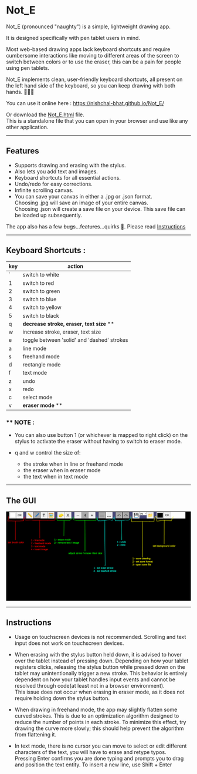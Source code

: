 # Not_E

Not_E (pronounced "naughty") is a simple, lightweight drawing app.

It is designed specifically with pen tablet users in mind.

Most web-based drawing apps lack keyboard shortcuts and require cumbersome interactions like moving to different areas of the screen to switch between colors or to use the eraser, this can be a pain for people using pen tablets.

Not_E implements clean, user-friendly keyboard shortcuts, all present on the left hand side of the keyboard, so you can keep drawing with both hands. 🫲😁🫱

You can use it online here : https://nishchal-bhat.github.io/Not_E/

Or download the [Not_E.html](./Not_E.html) file.<br>
This is a standalone file that you can open in your browser and use like any other application.

---
## Features
- Supports drawing and erasing with the stylus.
- Also lets you add text and images.
- Keyboard shortcuts for all essential actions.
- Undo/redo for easy corrections.
- Infinite scrolling canvas.
- You can save your canvas in either a .jpg or .json format. <br>
Choosing .jpg will save an image of your entire canvas.<br>
Choosing .json will create a save file on your device. This save file can be loaded up subsequently.

The app also has a few ~~bugs~~...~~features~~...quirks 🤭. Please read [Instructions](https://github.com/Nishchal-Bhat/Not_E?tab=readme-ov-file#instructions)

---
## Keyboard Shortcuts : 
|key|action|
|-|-|
|`|switch to white|
|1|switch to red|
|2|switch to green|
|3|switch to blue|
|4|switch to yellow|
|5|switch to black|
|q|__decrease stroke, eraser, text size__ **|
|w|increase stroke, eraser, text size|
|e|toggle between 'solid' and 'dashed' strokes|
|a|line mode|
|s|freehand mode|
|d|rectangle mode|
|f|text mode|
|z|undo|
|x|redo|
|c|select mode|
|v|__eraser mode__ **|

### ** __NOTE__ : 
- You can also use button 1 (or whichever is mapped to right click) on the stylus to activate the eraser without having to switch to eraser mode.

- q and w control the size of:
  - the stroke when in line or freehand mode
  - the eraser when in eraser mode
  - the text when in text mode

---
## The GUI
![Notes App Screenshot](./GUI_manual.png)

---
## Instructions

- Usage on touchscreen devices is not recommended. Scrolling and text input does not work on touchscreen devices.
 
- When erasing with the stylus button held down, it is advised to hover over the tablet instead of pressing down. Depending on how your tablet registers clicks, releasing the stylus button while pressed down on the tablet may unintentionally trigger a new stroke. This behavior is entirely dependent on how your tablet handles input events and cannot be resolved through code(at least not in a browser environment).<br>
This issue does not occur when erasing in eraser mode, as it does not require holding down the stylus button.

- When drawing in freehand mode, the app may slightly flatten some curved strokes. This is due to an optimization algorithm designed to reduce the number of points in each stroke. To minimize this effect, try drawing the curve more slowly; this should help prevent the algorithm from flattening it.

- In text mode, there is no cursor you can move to select or edit different characters of the text, you will have to erase and retype typos.<br>
Pressing Enter confirms you are done typing and prompts you to drag and position the text entity. To insert a new line, use Shift + Enter
